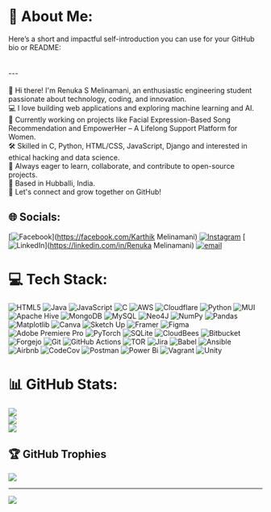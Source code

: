 # 💫 About Me:
Here’s a short and impactful self-introduction you can use for your GitHub bio or README:<br><br><br>---<br><br>👋 Hi there! I'm Renuka S Melinamani, an enthusiastic engineering student passionate about technology, coding, and innovation.<br>💻 I love building web applications and exploring machine learning and AI.<br>🚀 Currently working on projects like Facial Expression-Based Song Recommendation and EmpowerHer – A Lifelong Support Platform for Women.<br>🛠 Skilled in C, Python, HTML/CSS, JavaScript, Django and interested in ethical hacking and data science.<br>🌱 Always eager to learn, collaborate, and contribute to open-source projects.<br>📍 Based in Hubballi, India.<br>🔗 Let's connect and grow together on GitHub!


## 🌐 Socials:
[![Facebook](https://img.shields.io/badge/Facebook-%231877F2.svg?logo=Facebook&logoColor=white)](https://facebook.com/Karthik Melinamani) [![Instagram](https://img.shields.io/badge/Instagram-%23E4405F.svg?logo=Instagram&logoColor=white)](https://instagram.com/renuka_melinmani) [![LinkedIn](https://img.shields.io/badge/LinkedIn-%230077B5.svg?logo=linkedin&logoColor=white)](https://linkedin.com/in/Renuka Melinamani) [![email](https://img.shields.io/badge/Email-D14836?logo=gmail&logoColor=white)](mailto:renukamelinamani72@gmail.com) 

# 💻 Tech Stack:
![HTML5](https://img.shields.io/badge/html5-%23E34F26.svg?style=flat-square&logo=html5&logoColor=white) ![Java](https://img.shields.io/badge/java-%23ED8B00.svg?style=flat-square&logo=openjdk&logoColor=white) ![JavaScript](https://img.shields.io/badge/javascript-%23323330.svg?style=flat-square&logo=javascript&logoColor=%23F7DF1E) ![C](https://img.shields.io/badge/c-%2300599C.svg?style=flat-square&logo=c&logoColor=white) ![AWS](https://img.shields.io/badge/AWS-%23FF9900.svg?style=flat-square&logo=amazon-aws&logoColor=white) ![Cloudflare](https://img.shields.io/badge/Cloudflare-F38020?style=flat-square&logo=Cloudflare&logoColor=white) ![Python](https://img.shields.io/badge/python-3670A0?style=flat-square&logo=python&logoColor=ffdd54) ![MUI](https://img.shields.io/badge/MUI-%230081CB.svg?style=flat-square&logo=mui&logoColor=white) ![Apache Hive](https://img.shields.io/badge/Apache%20Hive-FDEE21?style=flat-square&logo=apachehive&logoColor=black) ![MongoDB](https://img.shields.io/badge/MongoDB-%234ea94b.svg?style=flat-square&logo=mongodb&logoColor=white) ![MySQL](https://img.shields.io/badge/mysql-4479A1.svg?style=flat-square&logo=mysql&logoColor=white) ![Neo4J](https://img.shields.io/badge/Neo4j-008CC1?style=flat-square&logo=neo4j&logoColor=white) ![NumPy](https://img.shields.io/badge/numpy-%23013243.svg?style=flat-square&logo=numpy&logoColor=white) ![Pandas](https://img.shields.io/badge/pandas-%23150458.svg?style=flat-square&logo=pandas&logoColor=white) ![Matplotlib](https://img.shields.io/badge/Matplotlib-%23ffffff.svg?style=flat-square&logo=Matplotlib&logoColor=black) ![Canva](https://img.shields.io/badge/Canva-%2300C4CC.svg?style=flat-square&logo=Canva&logoColor=white) ![Sketch Up](https://img.shields.io/badge/SketchUp-005F9E?style=flat-square&logo=sketchup&logoColor=white) ![Framer](https://img.shields.io/badge/Framer-black?style=flat-square&logo=framer&logoColor=blue) ![Figma](https://img.shields.io/badge/figma-%23F24E1E.svg?style=flat-square&logo=figma&logoColor=white) ![Adobe Premiere Pro](https://img.shields.io/badge/Adobe%20Premiere%20Pro-9999FF.svg?style=flat-square&logo=Adobe%20Premiere%20Pro&logoColor=white) ![PyTorch](https://img.shields.io/badge/PyTorch-%23EE4C2C.svg?style=flat-square&logo=PyTorch&logoColor=white) ![SQLite](https://img.shields.io/badge/sqlite-%2307405e.svg?style=flat-square&logo=sqlite&logoColor=white) ![CloudBees](https://img.shields.io/badge/CloudBees-1997B5&?logo=cloudbees&logoColor=white&style=flat-square) ![Bitbucket](https://img.shields.io/badge/bitbucket-%230047B3.svg?style=flat-square&logo=bitbucket&logoColor=white) ![Forgejo](https://img.shields.io/badge/forgejo-%23FB923C.svg?style=flat-square&logo=forgejo&logoColor=white) ![Git](https://img.shields.io/badge/git-%23F05033.svg?style=flat-square&logo=git&logoColor=white) ![GitHub Actions](https://img.shields.io/badge/github%20actions-%232671E5.svg?style=flat-square&logo=githubactions&logoColor=white) ![TOR](https://img.shields.io/badge/tor-%237E4798.svg?style=flat-square&logo=tor-project&logoColor=white) ![Jira](https://img.shields.io/badge/jira-%230A0FFF.svg?style=flat-square&logo=jira&logoColor=white) ![Babel](https://img.shields.io/badge/Babel-F9DC3e?style=flat-square&logo=babel&logoColor=black) ![Ansible](https://img.shields.io/badge/ansible-%231A1918.svg?style=flat-square&logo=ansible&logoColor=white) ![Airbnb](https://img.shields.io/badge/Airbnb-%23ff5a5f.svg?style=flat-square&logo=Airbnb&logoColor=white) ![CodeCov](https://img.shields.io/badge/codecov-%23ff0077.svg?style=flat-square&logo=codecov&logoColor=white) ![Postman](https://img.shields.io/badge/Postman-FF6C37?style=flat-square&logo=postman&logoColor=white) ![Power Bi](https://img.shields.io/badge/power_bi-F2C811?style=flat-square&logo=powerbi&logoColor=black) ![Vagrant](https://img.shields.io/badge/vagrant-%231563FF.svg?style=flat-square&logo=vagrant&logoColor=white) ![Unity](https://img.shields.io/badge/unity-%23000000.svg?style=flat-square&logo=unity&logoColor=white)
# 📊 GitHub Stats:
![](https://github-readme-stats.vercel.app/api?username=Renuka-S-M&theme=vue-dark&hide_border=false&include_all_commits=true&count_private=true)<br/>
![](https://nirzak-streak-stats.vercel.app/?user=Renuka-S-M&theme=vue-dark&hide_border=false)<br/>
![](https://github-readme-stats.vercel.app/api/top-langs/?username=Renuka-S-M&theme=vue-dark&hide_border=false&include_all_commits=true&count_private=true&layout=compact)

## 🏆 GitHub Trophies
![](https://github-profile-trophy.vercel.app/?username=Renuka-S-M&theme=radical&no-frame=false&no-bg=true&margin-w=4)

---
[![](https://visitcount.itsvg.in/api?id=Renuka-S-M&icon=0&color=0)](https://visitcount.itsvg.in)

<!-- Proudly created with GPRM ( https://gprm.itsvg.in ) -->
